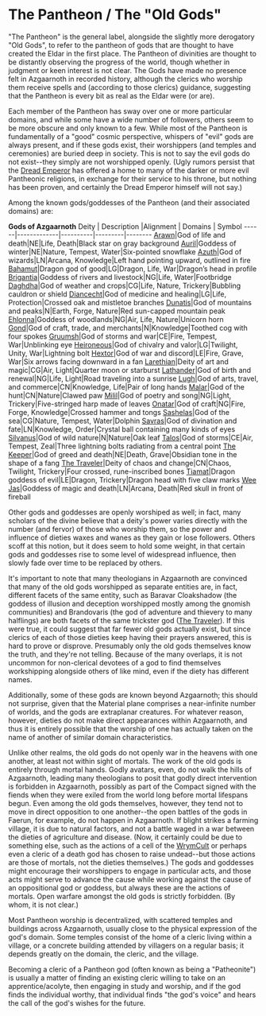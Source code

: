 # The Pantheon / The "Old Gods"
"The Pantheon" is the general label, alongside the slightly more derogatory "Old Gods", to refer to the pantheon of gods that are thought to have created the Eldar in the first place. The Pantheon of divinities are thought to be distantly observing the progress of the world, though whether in judgment or keen interest is not clear. The Gods have made no presence felt in Azgaarnoth in recorded history, although the clerics who worship them receive spells and (according to those clerics) guidance, suggesting that the Pantheon is every bit as real as the Eldar were (or are).

Each member of the Pantheon has sway over one or more particular domains, and while some have a wide number of followers, others seem to be more obscure and only known to a few. While most of the Pantheon is fundamentally of a "good" cosmic perspective, whispers of "evil" gods are always present, and if these gods exist, their worshippers (and temples and ceremonies) are buried deep in society. This is not to say the evil gods do not exist--they simply are not worshipped openly. (Ugly rumors persist that the [Dread Emperor](/People/DreadEmperor.md) has offered a home to many of the darker or more evil Pantheonic religions, in exchange for their service to his throne, but nothing has been proven, and certainly the Dread Emperor himself will not say.) 

Among the known gods/goddesses of the Pantheon (and their associated domains) are:

**Gods of Azgaarnoth**
Deity | Description |Alignment | Domains | Symbol
------|-------------|----------|---------|--------
[Arawn](Pantheon/Arawn.md)|God of life and death|NE|Life, Death|Black star on gray background
[Auril](Pantheon/Auril.md)|Goddess of winter|NE|Nature, Tempest, Water|Six-pointed snowflake
[Azuth](Pantheon/Azuth.md)|God of wizards|LN|Arcana, Knowledge|Left hand pointing upward, outlined in fire
[Bahamut](Pantheon/Bahamut.md)|Dragon god of good|LG|Dragon, Life, War|Dragon’s head in profile
[Brigantia](Pantheon/Brigantia.md)|Goddess of rivers and livestock|NG|Life, Water|Footbridge
[Daghdha](Pantheon/Daghda.md)|God of weather and crops|CG|Life, Nature, Trickery|Bubbling cauldron or shield
[Diancecht](Pantheon/Diancecht.md)|God of medicine and healing|LG|Life, Protection|Crossed oak and mistletoe branches
[Dunatis](Pantheon/Dunatis.md)|God of mountains and peaks|N|Earth, Forge, Nature|Red sun-capped mountain peak
[Ehlonna](Pantheon/Ehlonna.md)|Goddess of woodlands|NG|Air, Life, Nature|Unicorn horn
[Gond](Pantheon/Gond.md)|God of craft, trade, and merchants|N|Knowledge|Toothed cog with four spokes
[Gruumsh](Pantheon/Gruumsh.md)|God of storms and war|CE|Fire, Tempest, War|Unblinking eye
[Heironeous](Pantheon/Heironeous.md)|God of chivalry and valor|LG|Twilight, Unity, War|Lightning bolt
[Hextor](Pantheon/Hextor.md)|God of war and discord|LE|Fire, Grave, War|Six arrows facing downward in a fan
[Larethian](Pantheon/Larethian.md)|Deity of art and magic|CG|Air, Light|Quarter moon or starburst
[Lathander](Pantheon/Lathander.md)|God of birth and renewal|NG|Life, Light|Road traveling into a sunrise
[Lugh](Pantheon/Lugh.md)|God of arts, travel, and commerce|CN|Knowledge, Life|Pair of long hands
[Malar](Pantheon/Malar.md)|God of the hunt|CN|Nature|Clawed paw
[Milil](Pantheon/Milil.md)|God of poetry and song|NG|Light, Trickery|Five-stringed harp made of leaves
[Onatar](Pantheon/Onatar.md)|God of craft|NG|Fire, Forge, Knowledge|Crossed hammer and tongs
[Sashelas](Pantheon/Sashelas.md)|God of the sea|CG|Nature, Tempest, Water|Dolphin
[Savras](Pantheon/Savras.md)|God of divination and fate|LN|Knowledge, Order|Crystal ball containing many kinds of eyes
[Silvanus](Pantheon/Silvanus.md)|God of wild nature|N|Nature|Oak leaf
[Talos](Pantheon/Talos.md)|God of storms|CE|Air, Tempest, Zeal|Three lightning bolts radiating from a central point
[The Keeper](Pantheon/Keeper.md)|God of greed and death|NE|Death, Grave|Obsidian tone in the shape of a fang
[The Traveler](Pantheon/Traveler.md)|Deity of chaos and change|CN|Chaos, Twilight, Trickery|Four crossed, rune-inscribed bones
[Tiamat](Pantheon/Tiamat.md)|Dragon goddess of evil|LE|Dragon, Trickery|Dragon head with five claw marks
[Wee Jas](Pantheon/WeeJas.md)|Goddess of magic and death|LN|Arcana, Death|Red skull in front of fireball

Other gods and goddesses are openly worshiped as well; in fact, many scholars of the divine believe that a deity's power varies directly with the number (and fervor) of those who worship them, so the power and influence of dieties waxes and wanes as they gain or lose followers. Others scoff at this notion, but it does seem to hold some weight, in that certain gods and goddesses rise to some level of widespread influence, then slowly fade over time to be replaced by others.

It's important to note that many theologians in Azgaarnoth are convinced that many of the old gods worshipped as separate entities are, in fact, different facets of the same entity, such as Baravar Cloakshadow (the goddess of illusion and deception worshipped mostly among the gnomish communities) and Brandovaris (the god of adventure and thievery to many halflings) are both facets of the same trickster god ([The Traveler](Pantheon/Traveler.md)). If this were true, it could suggest that far fewer old gods actually exist, but since clerics of each of those dieties keep having their prayers answered, this is hard to prove or disprove. Presumably only the old gods themselves know the truth, and they're not telling. Because of the many overlaps, it is not uncommon for non-clerical devotees of a god to find themselves workshipping alongside others of like mind, even if the diety has different names.

Additionally, some of these gods are known beyond Azgaarnoth; this should not surprise, given that the Material plane comprises a near-infinite number of worlds, and the gods are extraplanar creatures. For whatever reason, however, dieties do not make direct appearances within Azgaarnoth, and thus it is entirely possible that the worship of one has actually taken on the name of another of similar domain characteristics.

Unlike other realms, the old gods do not openly war in the heavens with one another, at least not within sight of mortals. The work of the old gods is entirely through mortal hands. Godly avatars, even, do not walk the hills of Azgaarnoth, leading many theologians to posit that godly direct intervention is forbidden in Azgaarnoth, possibly as part of the Compact signed with the fiends when they were exiled from the world long before mortal lifespans begun. Even among the old gods themselves, however, they tend not to move in direct opposition to one another--the open battles of the gods in Faerun, for example, do not happen in Azgaarnoth. If blight strikes a farming village, it is due to natural factors, and not a battle waged in a war between the dieties of agriculture and disease. (Now, it certainly could be due to something else, such as the actions of a cell of the [WrymCult](/Organizations/CultOfTheWyrm.md) or perhaps even a cleric of a death god has chosen to raise undead--but those actions are those of mortals, not the dieties themselves.) The gods and goddesses might encourage their worshippers to engage in particular acts, and those acts might serve to advance the cause while working against the cause of an oppositional god or goddess, but always these are the actions of mortals. Open warfare amongst the old gods is strictly forbidden. (By whom, it is not clear.)

Most Pantheon worship is decentralized, with scattered temples and buildings across Azgaarnoth, usually close to the physical expression of the god's domain. Some temples consist of the home of a cleric living within a village, or a concrete building attended by villagers on a regular basis; it depends greatly on the domain, the cleric, and the village.

Becoming a cleric of a Pantheon god (often known as being a "Patheonite") is usually a matter of finding an existing cleric willing to take on an apprentice/acolyte, then engaging in study and worship, and if the god finds the individual worthy, that individual finds "the god's voice" and hears the call of the god's wishes for the future.

